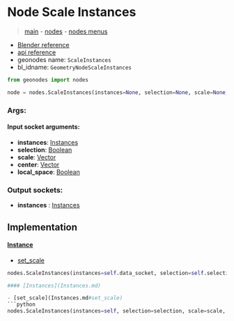 # Node Scale Instances

> [main](../structure.md) - [nodes](nodes.md) - [nodes menus](nodes_menus.md)

- [Blender reference](https://docs.blender.org/manual/en/latest/modeling/geometry_nodes/instances/scale_instances.html)
- [api reference](https://docs.blender.org/api/current/bpy.types.GeometryNodeScaleInstances.html)
- geonodes name: `ScaleInstances`
- bl_idname: `GeometryNodeScaleInstances`

```python
from geonodes import nodes

node = nodes.ScaleInstances(instances=None, selection=None, scale=None, center=None, local_space=None)
```

### Args:

#### Input socket arguments:

- **instances**: [Instances](Instances.md)
- **selection**: [Boolean](Boolean.md)
- **scale**: [Vector](Vector.md)
- **center**: [Vector](Vector.md)
- **local_space**: [Boolean](Boolean.md)

### Output sockets:

- **instances** : [Instances](Instances.md)

## Implementation

#### [Instance](Instance.md)

 - [set_scale](Instance.md#set_scale)
  ```python
  nodes.ScaleInstances(instances=self.data_socket, selection=self.selection, scale=scale, center=center, local_space=local_space  ```

#### [Instances](Instances.md)

 - [set_scale](Instances.md#set_scale)
  ```python
  nodes.ScaleInstances(instances=self, selection=selection, scale=scale, center=center, local_space=local_space  ```

